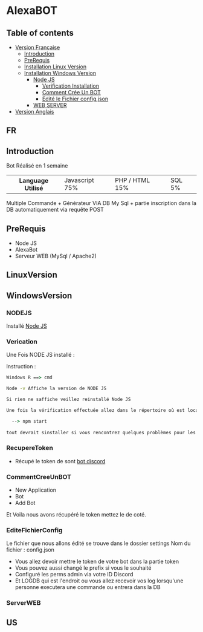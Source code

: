 # AlexaBOT

## Table of contents

- [Version Francaise](#FR)
  - [Introduction](#introduction)
  - [PreRequis](#prerequis)
  - [Installation Linux Version](#LinuxVersion)
  - [Installation Windows Version](#WindowsVersion)
    - [Node JS](#NODEJS)
      - [Verification Installation](#Verication)
      - [Comment Crée Un BOT](#RecupereToken)
      - [Edité le Fichier config.json](#EditeFichierConfig)
     - [WEB SERVER](#ServerWEB)
- [Version Anglais](#US)

## FR

## Introduction 

<p> Bot Réalisé en 1 semaine </p> 
<table>
  <th>
    Language Utilisé
  </th>
  <td>
    Javascript 75%
  </td>
  <td>
    PHP / HTML 15%
  </td>
  <td>
    SQL 5% 
  </td>
</table>
<p> Multiple Commande + Générateur VIA DB My Sql + partie inscription dans la DB automatiquement via requête POST </p>

## PreRequis

- Node JS 
- AlexaBot 
- Serveur WEB (MySql / Apache2)

## LinuxVersion 



## WindowsVersion

### NODEJS

Installé [Node JS](https://nodejs.org)

### Verication

<p> Une Fois NODE JS installé : </p>
<p> Instruction : </p>
  
```cmd
Windows R ==> cmd

Node -v Affiche la version de NODE JS 

Si rien ne saffiche veillez reinstallé Node JS 

Une fois la vérification effectuée allez dans le répertoire où est localisé AlexaBOT via cd destination

  --> npm start 
  
tout devrait sinstaller si vous rencontrez quelques problèmes pour les modules installés les a la main npm i nomdumodule.

```

### RecupereToken

- Récupé le token de sont [bot discord](http://discord.com/developers/applications)

### CommentCreeUnBOT

- New Application
- Bot
- Add Bot

Et Voila nous avons récupéré le token mettez le de coté.

### EditeFichierConfig

Le fichier que nous allons édité se trouve dans le dossier settings
Nom du fichier : config.json 

- Vous allez devoir mettre le token de votre bot dans la partie token
- Vous pouvez aussi changé le prefix si vous le souhaité 
- Configuré les perms admin via votre ID Discord
- Et LOGDB qui est l'endroit ou vous allez recevoir vos log lorsqu'une personne executera une commande ou entrera dans la DB

### ServerWEB





## US

    
